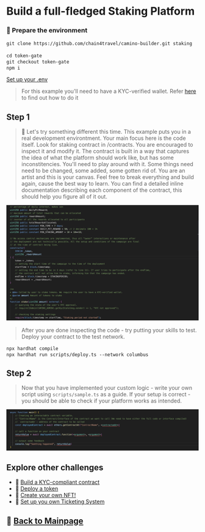 # Build a full-fledged Staking Platform

### 🏁 Prepare the environment

```
git clone https://github.com/chain4travel/camino-builder.git staking

cd token-gate
git checkout token-gate
npm i
```

[Set up your .env](setup/README.md#setting-up-env-file)

> For this example you'll need to have a KYC-verified wallet. Refer [here](https://docs.camino.network/guides/kyc/index.html) to find out how to do it

## Step 1

> 🔧 Let's try something different this time. This example puts you in a real development environtment. Your main focus here is the code itself. Look for staking contract in /contracts. You are encouraged to inspect it and modify it. The contract is built in a way that captures the idea of what the platform should work like, but has some inconstitencies. You'll need to play around with it. Some things need need to be changed, some added, some gotten rid of. You are an artist and this is your canvas. Feel free to break everything and build again, cause the best way to learn.
You can find a detailed inline documentation describing each component of the contract, this should help you figure all of it out.

![image](https://github.com/juuroudojo/toolsReal/blob/main/images/Image%2031.08.2023%20at%2023.22.jpeg)

> After you are done inspecting the code - try putting your skills to test. Deploy your contract to the test network.

```
npx hardhat compile
npx hardhat run scripts/deploy.ts --network columbus
```

## Step 2

> Now that you have implemented your custom logic - write your own script using `scripts/sample.ts` as a guide. If your setup is correct - you should be able to check if your platform works as intended.

![image](https://github.com/juuroudojo/toolsReal/blob/main/images/Image%2031.08.2023%20at%2023.41.jpeg)




## Explore other challenges
 - 🍇  [Build a KYC-compliant contract](https://github.com/chain4travel/camino-builder/tree/c4t/kyc)
 - 🥝  [Deploy a token](https://github.com/chain4travel/camino-builder/tree/c4t/token)
 - 🍓  [Create your own NFT!](https://github.com/chain4travel/camino-builder/tree/c4t/nft)
 - 🍍  [Set up you own Ticketing System](https://github.com/chain4travel/camino-builder/tree/token-gate/)


## 🎑 [Back to Mainpage](https://github.com/chain4travel/camino-builder)
